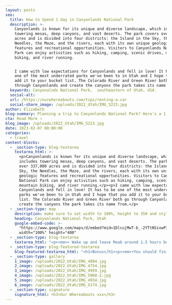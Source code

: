```yaml
---
layout: posts
seo:
  title: How to Spend 1 day in Canyonlands National Park
  description: >-
    Canyonlands is known for its unique and diverse landscape, which includes
    towering mesas, deep canyons, and vast deserts. The park covers over 337,000
    acres and is divided into four districts: the Island in the Sky, the
    Needles, the Maze, and the rivers, each with its own unique geologic
    features and recreational opportunities. Visitors to Canyonlands National
    Park can enjoy activities such as hiking, camping, scenic drives, mountain
    biking, and river running.


    I came with low expectations for Canyonlands and fell in love! It has to be
    one of the most underrated parks we've been to in Utah and I hope that you
    add it to your bucket list. The Colorado River and Green River both go
    through Canyonlands and create the canyons the park takes its name from.
  keywords: Canyonalnds National Park,  southeastern of Utah, USA.
  social-alt:
  url: /https://ourwhereabouts.com/tips/renting-a-car
  social-share_image: /uploads/2022_Utah/IMG_5223.jpg
author: Elizabeth
blog-summary: Planning a trip to Canyonlands National Park? Here's a 1 day itinerary!
cta: Read More →
blog_image: /uploads/2022_Utah/IMG_5223.jpg
date: 2023-02-07 00:00:00
categories:
  - travel
content-blocks:
  - _section-type: blog-textarea
    textarea_html: >-
      <p>Canyonlands is known for its unique and diverse landscape, which
      includes towering mesas, deep canyons, and vast deserts. The park covers
      over 337,000 acres and is divided into four districts: the Island in the
      Sky, the Needles, the Maze, and the rivers, each with its own unique
      geologic features and recreational opportunities. Visitors to Canyonlands
      National Park can enjoy activities such as hiking, camping, scenic drives,
      mountain biking, and river running.</p><p>I came with low expectations for
      Canyonlands and fell in love! It has to be one of the most underrated
      parks we've been to in Utah and I hope that you add it to your bucket
      list. The Colorado River and Green River both go through Canyonlands and
      create the canyons the park takes its name from.</p>
  - _section-type: map
    description: make sure to set width to 100%, height to 350 and style to border 2
    heading: Canyonlands National Park, Utah
    google-embed-code: >-
      "https://www.google.com/maps/d/embed?mid=1DlcujMwT-b_-2YTtNSivwP3ktHe-9PE&ehbc=2E312F"
      width="100%" height="480"
  - _section-type: blog-textarea
    textarea_html: "<p><em>➟ Wake up and leave Moab around 1.5 hours before sunrise because it's about an hour's drive from Moab to the Mesa Arch parking lot.</em></p><p>\_</p><h2>Mesa Arch:</h2><p>Catching the sunrise at Mesa Arch is something everyone on a southwest road trip should add to their bucketlist. The early morning light makes the arch and the canyon behind glow as if it's on fire &amp; is mesmerizing to see.<br />You’ll want to arrive 30-45 mins before sunrise to give you time to hike to the arch &amp; get a good spot with the view because it will be crowded!<br />It's an easy 0.7 miles hike.</p><p>\_</p><p><em>➟ Drive 6 miles to...&nbsp;</em></p><h2>Island in the Sky Visitor Center:</h2><p>Grab a map, go to the toilet &amp; head to the viewpoint across the street from the Visitor Center.<br />Coordinates: 38.459871, -109.819514</p><p>\_</p><p><em>➟ Drive 0.6 miles to...&nbsp;</em></p><h2>Shafer Canyon Overlook:</h2><p>This is a scenic viewpoint that offers breathtaking views of the Canyonlands and the surrounding landscape. Visitors can access the overlook by driving to the top of the Shafer Trail, which winds its way down into the canyons below.</p><p>\_</p><p><em>➟ Drive 6.9 miles to...</em></p><h2>Candlestick Tower Overlook:</h2><p>This spot offers panoramic views of the Candlestick Tower rock formation and Green River. You'll have to stop on the side of the road, there's no proper parking. You can access the overlook by hiking a short trail from the parking lot.</p><p>\_</p><p><em>➟ Drive 2.3 miles to...</em>&nbsp;</p><h2>Buck Canyon Overlook:&nbsp;</h2><p>This overlook offers stunning views of the surrounding canyons and rock formations. Visitors can access the overlook by driving to the top of&nbsp; Buck Canyon Road, which winds its way through the park. The Buck Canyon Overlook is known for its breathtaking views of the red rock formations and the surrounding landscape and is a great place to stop for a picnic.<br />•This viewpoint doesn't involve much walking.<br />•Parking is limited</p><p>\_</p><p><em>➟ </em><em>Drive 2.2 miles to...&nbsp;</em></p><h2>White Rim Overlook Trailhead:</h2><p>The trailhead provides access to the White Rim Overlook, a scenic viewpoint that offers panoramic views of the surrounding canyons, rock formations, Colorado River, Monument Basin, and La Sal Mountains. It's a short 1.8 miles hike.</p><p>\_</p><p><em>➟ Drive 1 mile to..</em></p><h2>Orange Cliffs Overlook:</h2><p>This overlook offers panoramic views of the Orange Cliffs, a series of striking rock formations that are made up of sandstone cliffs that are stained orange by iron oxide deposits.</p><p>\_</p><p><em>➟ Drive 0.2 miles to..</em></p><h2>Grand Viewpoint:</h2><p>This is the most beautiful viewpoint in the Island in the sky. You can choose to enjoy this viewpoint or go on a short but great hike. The trail is only 1.8 miles and showcases spectacular panoramic views as you follow the canyon's edge.<br />•Parking is limited so make sure to arrive early or late afternoon. If you can't find parking, you can park at Orange Cliffs Overlook and just walk 0.2 miles.<br />•There are toilets at this stop.</p><p>\_</p><p><em>➟ Drive 7.6 miles to...</em></p><h2>Green River Overlook:</h2><p>One of our favorite Overlooks! Don't miss this one. It offers beautiful views of the Green River without much effort.​​</p>"
  - _section-type: blog-featured-textarea
    blog-featured-textarea_html: "<h1>Bonus</h1><p><em>➟You should finish all this by around 3-4 pm &amp; if you have the energy, head on over to.....</em></p><h2>D<strong>ead Hourse Point State Park:</strong></h2><p>Located about 20 miles from Canyonlands National Park and the entrance fee is $20 per vehicle (The National Park pass doesn't work here).<br />Dead Horse Point Overlook is known for its stunning views of the red rock formations and the surrounding landscape</p><h2>Dead Hourse Point Overlook:</h2><p>It offers breathtaking views of the Colorado River and the surrounding canyons. Visitors can access the overlook by driving to the top of the park, which is located on a high mesa overlooking the river. The overlook is named for an incident in which wild mustangs were corralled on a narrow strip of land and were unable to escape, leading to their eventual death.</p><p>\_</p><p><em>➟Drive 1 mile to....</em></p><h2>Big Horn Overlook:&nbsp;</h2><p>This is a 3 miles trail. This is a popular trail for hiking and walking, but you can still enjoy some solitude during quieter times of day.</p>"
  - _section-type: gallery
    1_image: /uploads/2022_Utah/IMG_4894.jpg
    2_image: /uploads/2022_Utah/IMG_4754.jpg
    3_image: /uploads/2022_Utah/IMG_4959.jpg
    4_image: /uploads/2022_Utah/IMG_5068-2.jpg
    5_image: /uploads/2022_Utah/IMG_4934.jpg
    6_image: /uploads/2022_Utah/IMG_5174.jpg
  - _section-type: signature
    signature_html: <h3>Our Whereabouts xxx</h3>
---
```

